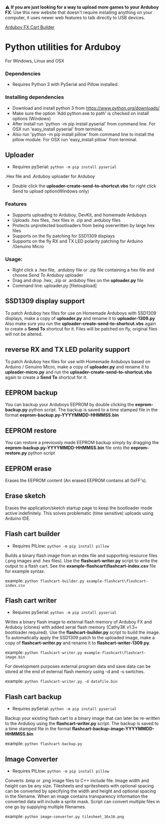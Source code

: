 :warning: **If you are just looking for a way to upload more games to your Arduboy FX**: Use this new website that doesn't require installing anything on your computer, it uses newer web features to talk directly to USB devices.

[Arduboy FX Cart Builder](https://www.bloggingadeadhorse.com/cart/Cart.html)


# Python utilities for Arduboy

For Windows, Linux and OSX

### Dependencies

* Requires Python 3 with PySerial and Pillow installed.

### Installing dependencies

* Download and install python 3 from https://www.python.org/downloads/
* Make sure the option 'Add python.exe to path' is checked on install options (Windows)
* After install run 'python -m pip install pyserial' from command line. For OSX run 'easy_install pyserial' from terminal.
* Also run 'python -m pip install pillow' from command line to install the pillow module. For OSX run 'easy_install pillow' from terminal.

## Uploader
* Requires pySerial: `python -m pip install pyserial`

.Hex file and .Arduboy uploader for Arduboy

* Double click the **uploader-create-send-to-shortcut.vbs** for right click Send to upload option(Windows only)

### Features

* Supports uploading to Arduboy, DevKit, and homemade Arduboys
* Uploads .hex files, .hex files in .zip and .arduboy files
* Protects unprotected bootloaders from being overwritten by large hex files
* Supports on the fly patching for SSD1309 displays
* Supports on the fly RX and TX LED polarity patching for Arduino /Genuino Micro

### Usage:

* Right click a .hex file, .arduboy file or .zip file containing a hex file
  and choose *Send To* Arduboy uploader
* Drag and drop .hex, .zip or .arduboy files on the **uploader.py** file
* Command line: uploader.py [filetoupload]

## SSD1309 display support

To patch Arduboy hex files for use on Homemade Arduboys with SSD1309 displays,
make a copy of **uploader.py** and rename it to **uploader-1309.py** Also make
sure you run the **uploader-create-send-to-shortcut.vbs** again to create a
**Send To** shortcut for it. Files will be patched on fly, original files will not be altered.

## reverse RX and TX LED polarity support

To patch Arduboy hex files for use with Homemade Arduboys based on Arduino / Genuino Micro,
make a copy of **uploader.py** and rename it to **uploader-micro.py** and run the
**uploader-create-send-to-shortcut.vbs** again to create a **Send To** shortcut for it.

## EEPROM backup

You can backup your Arduboys EEPROM by double clicking the **eeprom-backup.py**  python script.
The backup is saved to a time stamped file in the format **eeprom-backup.py-YYYYMMDD-HHMMSS.bin**

## EEPROM restore

You can restore a previously made EEPROM backup simply by dragging the **eeprom-backup.py-YYYYMMDD-HHMMSS.bin** file onto the **eeprom-restore.py** python script

## EEPROM erase

Erases the EEPROM content (An erased EEPROM contains all 0xFF's).

## Erase sketch

Erases the application/sketch startup page to keep the bootloader mode active indefinitely. This solves problematic (time sensitive) uploads using Arduino IDE.

## Flash cart builder

* Requires PILlow: `python -m pip install pillow`

Builds a binary flash image from an index file and supporting resource files (.png images and .hex files).  Use the **flashcart-writer.py** script to write the output to a flash cart.  See the **example-flashcart\flashcart-index.csv** file for example syntax.

example: `python flashcart-builder.py example-flashcart\flashcart-index.csv`

## Flash cart writer

* Requires pySerial: `python -m pip install pyserial`

Writes a binary flash image to external flash memory of Arduboy FX and Arduboy (clones) with added serial flash memory (Cathy3K v1.3+ bootloader required). Use the **flashcart-builder.py** script to build the image.
To automatically apply the SSD1309 patch to the uploaded image, make a copy of **flashcart-writer.py** and rename it to **flashcart-writer-1309.py**.

example: `python flashcart-writer.py example-flashcart\flashcart-image.bin`

For development purposes external program data and save data can be stored at the end of external flash memory using -d and -s switches.

example: `python flashcart-writer.py -d datafile.bin`

## Flash cart backup

* Requires pySerial: `python -m pip install pyserial`

Backup your existing flash cart to a binary image that can later be re-written to the Arduboy using the **flashcart-writer.py** script.
The backup is saved to a time stamped file in the format **flashcart-backup-image-YYYYMMDD-HHMMSS.bin**

example: `python flashcart-backup.py`

## Image Converter

* Requires PILlow: `python -m pip install pillow`

Converts .bmp or .png image files to C++ include file. Image width and height can be any size. Tilesheets and spritesheets with optional spacing can be converted by
specifying the width and height and optional spacing in the filename.
When an image contains transparency information the converted data will include a sprite mask.
Script can convert multiple files in one go by supplying multiple filenames.

example: `python image-converter.py tilesheet_16x16.png`
